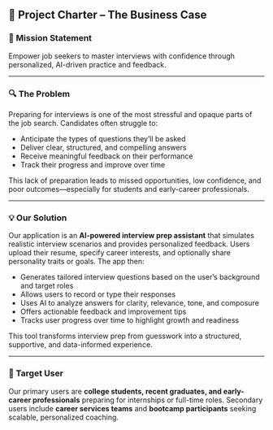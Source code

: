 ## 🧠 Project Charter – The Business Case

### 🎯 Mission Statement  
Empower job seekers to master interviews with confidence through personalized, AI-driven practice and feedback.

---

### 🔍 The Problem  
Preparing for interviews is one of the most stressful and opaque parts of the job search. Candidates often struggle to:

- Anticipate the types of questions they’ll be asked  
- Deliver clear, structured, and compelling answers  
- Receive meaningful feedback on their performance  
- Track their progress and improve over time  

This lack of preparation leads to missed opportunities, low confidence, and poor outcomes—especially for students and early-career professionals.

---

### 💡 Our Solution  
Our application is an **AI-powered interview prep assistant** that simulates realistic interview scenarios and provides personalized feedback. Users upload their resume, specify career interests, and optionally share personality traits or goals. The app then:

- Generates tailored interview questions based on the user’s background and target roles  
- Allows users to record or type their responses  
- Uses AI to analyze answers for clarity, relevance, tone, and composure  
- Offers actionable feedback and improvement tips  
- Tracks user progress over time to highlight growth and readiness  

This tool transforms interview prep from guesswork into a structured, supportive, and data-informed experience.

---

### 🎯 Target User  
Our primary users are **college students, recent graduates, and early-career professionals** preparing for internships or full-time roles. Secondary users include **career services teams** and **bootcamp participants** seeking scalable, personalized coaching.



